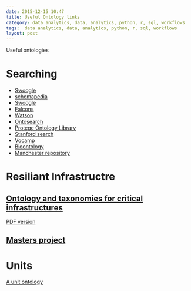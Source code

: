 ```yaml
---
date: 2015-12-15 10:47
title: Useful Ontology links
category: data analytics, data, analytics, python, r, sql, workflows
tags:  data analytics, data, analytics, python, r, sql, workflows
layout: post
---
```


Useful ontologies

# Searching

* [Swoogle](http://swoogle.umbc.edu/index.php?option=com_frontpage&service=search&queryType=search_swd_ontology&searchString=Unit&searchStart=1)
* [schemapedia](http://schemapedia.com)
* [Swoogle](http://swoogle.umbc.edu/)
* [Falcons](http://iws.seu.edu.cn/services/falcons/)
* [Watson](http://watson.kmi.open.ac.uk/WatsonWUI/)
* [Ontosearch](http://dipper.csd.abdn.ac.uk/OntoSearch/SearchEngine)
* [Protege Ontology Library](http://protegewiki.stanford.edu/wiki/Protege_Ontology_Library)
* [Stanford search](http://www-ksl-svc.stanford.edu:5915/FRAME-EDITOR/UID-2&sid=ANONYMOUS&user-id=ALIEN (Ontolingua, not OWL or RDFS but a few interesting ontologies in there))
* [Vocamp](http://vocamp.org/wiki/Where_to_find_vocabularies)
* [Bioontology](http://bioportal.bioontology.org/)
* [Manchester repository](http://owl.cs.manchester.ac.uk/repository/)


# Resiliant Infrastructre

## [Ontology and taxonomies for critical infrastructures](https://www.enisa.europa.eu/activities/Resilience-and-CIIP/Incidents-reporting/metrics/ontology)

[PDF version](http://www.enisa.europa.eu/activities/Resilience-and-CIIP/Incidents-reporting/metrics/ontology/resontax-draft)

## [Masters project](http://kauppinen.net/tomi/Desiree_Daniel_Master_Thesis.pdf)

# Units

[A unit ontology](http://www.ebi.ac.uk/ontology-lookup/browse.do?ontName=UO)
